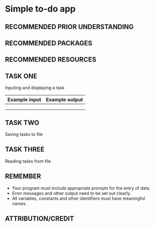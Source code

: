 # Simple to-do app

## RECOMMENDED PRIOR UNDERSTANDING

## RECOMMENDED PACKAGES

## RECOMMENDED RESOURCES

## TASK ONE

Inputing and displaying a task

| Example input                         | Example output                        |
| ------------------------------------- | ------------------------------------- |
|                                       |                                       |
|                                       |                                       |
|                                       |                                       |

## TASK TWO

Saving tasks to file

## TASK THREE

Reading tasks from file

## REMEMBER

* Your program must include appropriate prompts for the entry of data.
* Error messages and other output need to be set out clearly.
* All variables, constants and other identifiers must have meaningful names.

## ATTRIBUTION/CREDIT


